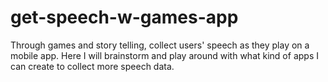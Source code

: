 # get-speech-w-games-app
Through games and story telling, collect users' speech as they play on a mobile app. Here I will brainstorm and play around with what kind of apps I can create to collect more speech data.
